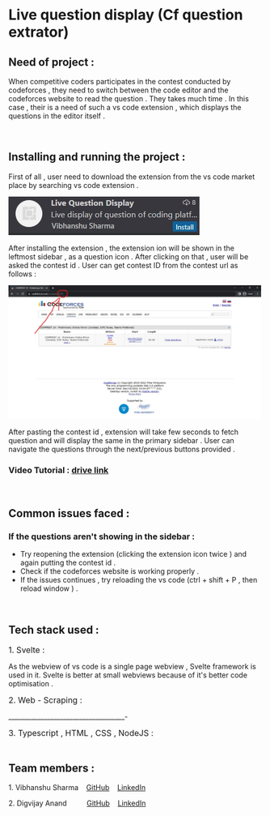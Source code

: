 <h1>Live question display (Cf question extrator) </h1>
<h2>Need of project :</h2>
<p>When competitive coders participates in the contest conducted by codeforces , they need to switch between the code editor and the codeforces website to read the question . They takes much time .  In this case , their is a need of such a vs code extension , which displays the questions in the editor itself .</p>
<br />
<h2>Installing and running the project : </h2>
<p>First of all , user need to download the extension from the vs code market place by searching vs code extension . </p>
<img src="imgreadme/extension-marketplace.jpeg">
<p>After installing the extension , the extension ion will be shown in the leftmost sidebar , as a question icon . After clicking on that , user will be asked the contest id . User can get contest ID from the contest url as follows : </p>
<img src="imgreadme/cfcontest.jpg" width= "500px">
<p>After pasting the contest id , extension will take few seconds to fetch question and will display the same in the primary sidebar . User can navigate the questions through the next/previous buttons provided .</p>
<h3>Video Tutorial : <a href="https://drive.google.com/file/d/1gia6fbK-VUGxe3WuyM5OP40KBwSze9_Z/view">drive link</a></h3>
<br>
<h2>Common issues faced : </h2>
<h3>If the questions aren't showing in the sidebar :</h3>
<ul>
    <li>Try reopening the extension (clicking the extension icon twice ) and again putting the contest id .</li>
    <li>Check if the codeforces website is working properly .</li>
    <li>If the issues continues , try reloading the vs code (ctrl + shift + P , then reload window ) .</li>
</ul>
<br>
<h2>Tech stack used :</h2>
<span style="font-size:16px;">1. Svelte :</span><p>As the webview of vs code is a single page webview , Svelte framework is used in it. Svelte is better at small webviews because of it's better code optimisation .</p>
<span style="font-size:16px;">2. Web - Scraping  :</span><p>____________________________________-</p>
<span style="font-size:16px;">3.  Typescript , HTML , CSS , NodeJS :</span>
<br>
<br>
<h2>Team members :</h2>
<p>1. Vibhanshu Sharma &nbsp;&nbsp;&nbsp;<a href="https://github.com/vibhanshushrm2025">GitHub</a>&nbsp;&nbsp;&nbsp; <a href="https://www.linkedin.com/in/vibhanshu-sharma-733882229/">LinkedIn</a></p>
<p>2. Digvijay Anand &nbsp;&nbsp;&nbsp;&nbsp;&nbsp;&nbsp;&nbsp;&nbsp;&nbsp;<a href="https://github.com/digvijayyanand">GitHub</a> &nbsp;&nbsp;&nbsp;<a href="https://www.linkedin.com/in/digvijay-anand-8b75bb224/">LinkedIn</a></p>



